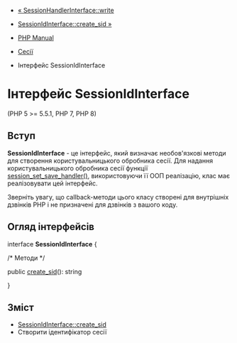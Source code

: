 - [« SessionHandlerInterface::write](sessionhandlerinterface.write.md)
- [SessionIdInterface::create_sid »](sessionidinterface.create-sid.md)

- [PHP Manual](index.md)
- [Сесії](book.session.md)
- Інтерфейс SessionIdInterface

# Інтерфейс SessionIdInterface

(PHP 5 \>= 5.5.1, PHP 7, PHP 8)

## Вступ

**SessionIdInterface** - це інтерфейс, який визначає
необов'язкові методи для створення користувальницького обробника сесії.
Для надання користувальницького обробника сесії функції
[session_set_save_handler()](function.session-set-save-handler.md),
використовуючи її ООП реалізацію, клас має реалізовувати цей інтерфейс.

Зверніть увагу, що callback-методи цього класу створені для
внутрішніх дзвінків PHP і не призначені для дзвінків з вашого коду.

## Огляд інтерфейсів

interface **SessionIdInterface** {

/\* Методи \*/

public [create_sid](sessionidinterface.create-sid.md)(): string

}

## Зміст

- [SessionIdInterface::create_sid](sessionidinterface.create-sid.md)
- Створити ідентифікатор сесії
